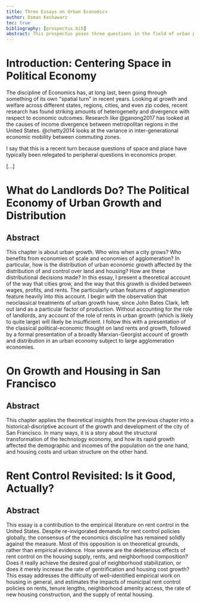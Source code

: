 ```yaml
---
title: Three Essays on Urban Economics
author: Osman Keshawarz
toc: true
bibliography: [prospectus.bib]
abstract: This prospectus poses three questions in the field of urban political economy. The first is a theoretical question on the relationship between urban growth, density, wages, profits, and rents, based on classical political economy treatments of the land question. The second is a historical-descriptive question that attempts to apply the theoretical insights of the first chapter to the recent burst of growth and subsequent crisis of housing in San Francisco, California. The final question is an empirical study on the impacts of rent control laws in the United States. 
---
```


# Introduction: Centering Space in Political Economy

The discipline of Economics has, at long last, been going through something
of its own "spatial turn" in recent years. Looking at growth and welfare across
different states, regions, cities, and even zip codes, recent research has found
striking amounts of heterogeneity and divergence with respect to economic
outcomes. Research like @ganong2017 has looked at the causes of income
divergence between metropolitan regions in the United States. @chetty2014 looks
at the variance in inter-generational economic mobility between commuting zones.

I say that this is a recent turn because questions of space and place have
typically been relegated to peripheral questions in economics proper. 

[...]

# What do Landlords Do? The Political Economy of Urban Growth and Distribution

## Abstract

This chapter is about urban growth. Who wins when a city grows? Who benefits
from economies of scale and economies of agglomeration? In particular, how is
the distribution of urban economic growth affected by the distribution of and
control over land and housing? How are these distributional decisions made? In
this essay, I present a theoretical account of the way that cities grow, and the
way that this growth is divided between wages, profits, and rents. The
particularly urban features of agglomeration feature heavily into this account.
I begin with the observation that neoclassical treatments of urban growth have,
since John Bates Clark, left out land as a particular factor of production.
Without accounting for the role of landlords, any account of the role of rents
in urban growth (which is likely to quite large) will likely be insufficient. I
follow this with a presentation of the classical political-economic thought on
land rents and growth, followed by a formal presentation of a broadly
Marxian-Georgist account of growth and distribution in an urban economy subject
to large agglomeration economies. 

# On Growth and Housing in San Francisco

## Abstract

This chapter applies the theoretical insights from the previous chapter into a
historical-discriptive account of the growth and development of the city of San
Francisco. In many ways, it is a story about the structural transformation of
the technology economy, and how its rapid growth affected the demographic and
incomes of the population on the one hand, and housing costs and urban structure
on the other hand.

# Rent Control Revisited: Is it Good, Actually? 

## Abstract

This essay is a contribution to the empirical literature on rent control in
the United States. Despite re-invigorated demands for rent control policies
globally, the consensus of the economics discipline has remained solidly
against the measure. Most of this opposition is on theoretical grounds,
rather than empirical evidence. How severe are the deleterious effects of
rent control on the housing supply, rents, and neighborhood composition? Does
it really achieve the desired goal of neighborhood stabilization, or does it
merely increase the rate of gentrification and housing cost growth? This essay
addresses the difficulty of well-identified empirical work on housing in
general, and estimates the impacts of municipal rent control policies on rents,
tenure lengths, neighborhood amenity access, the rate of new housing
construction, and the supply of rental housing. 
